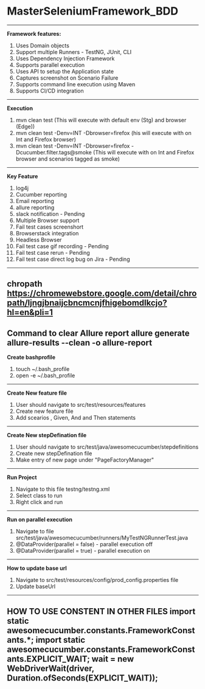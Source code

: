 # MasterSeleniumFramework_BDD
------------------------------------------------------------
**Framework features:**
1. Uses Domain objects
2. Support multiple Runners - TestNG, JUnit, CLI
3. Uses Dependency Injection Framework
4. Supports parallel execution
5. Uses API to setup the Application state
6. Captures screenshot on Scenario Failure
7. Supports command line execution using Maven
8. Supports CI/CD integration
------------------------------------------------------------
**Execution**
1. mvn clean test (This will execute with default env (Stg) and browser (Edge))
2. mvn clean test -Denv=INT -Dbrowser=firefox (his will execute with on Int and Firefox browser)
3. mvn clean test -Denv=INT -Dbrowser=firefox -Dcucumber.filter.tags@smoke (This will execute with on Int and Firefox browser and scenarios tagged as smoke)
------------------------------------------------------------
**Key Feature**
1. log4j
2. Cucumber reporting
3. Email reporting
4. allure reporting
5. slack notification - Pending
6. Multiple Browser support
7. Fail test cases screenshort
8. Browserstack integration
9. Headless Browser
10. Fail test case gif recording - Pending
11. Fail test case rerun - Pending
12. Fail test case direct log bug on Jira - Pending
------------------------------------------------------------
**chropath**
https://chromewebstore.google.com/detail/chropath/ljngjbnaijcbncmcnjfhigebomdlkcjo?hl=en&pli=1
------------------------------------------------------------
**Command to clear Allure report**
allure generate allure-results --clean -o allure-report
------------------------------------------------------------
**Create bashprofile**
1. touch ~/.bash_profile 
2. open -e ~/.bash_profile
------------------------------------------------------------
**Create New feature file**
1. User should navigate to src/test/resources/features
2. Create new feature file
3. Add scearios , Given, And and Then statements
------------------------------------------------------------
**Create New stepDefination file**
1. User should navigate to src/test/java/awesomecucumber/stepdefinitions
2. Create new stepDefination file
3. Make entry of new page under "PageFactoryManager"
------------------------------------------------------------
**Run Project**
1. Navigate to this file testng/testng.xml
2. Select class to run
3. Right click and run
------------------------------------------------------------
**Run on parallel execution**
1. Navigate to file src/test/java/awesomecucumber/runners/MyTestNGRunnerTest.java
2. @DataProvider(parallel = false) - parallel execution off
3. @DataProvider(parallel = true) - parallel execution on
------------------------------------------------------------
**How to update base url**
1. Navigate to src/test/resources/config/prod_config.properties file
2. Update baseUrl
------------------------------------------------------------
**HOW TO USE CONSTENT IN OTHER FILES**
import static awesomecucumber.constants.FrameworkConstants.*;
import static awesomecucumber.constants.FrameworkConstants.EXPLICIT_WAIT;
wait = new WebDriverWait(driver, Duration.ofSeconds(EXPLICIT_WAIT));
------------------------------------------------------------

